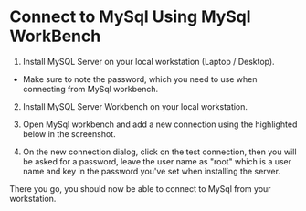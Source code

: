 # Connect to MySql Using MySql WorkBench

1. Install MySQL Server on your local workstation (Laptop / Desktop).

- Make sure to note the password, which you need to use when connecting from MySql workbench.

2. Install MySQL Server Workbench on your local workstation.

3. Open MySql workbench and add a new connection using the highlighted below in the screenshot.

4. On the new connection dialog, click on the test connection, then you will be asked for a password, leave the user name as "root" which is a user name and key in the password you've set when installing the server.

There you go, you should now be able to connect to MySql from your workstation.

